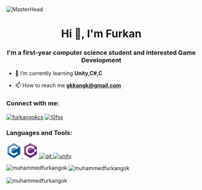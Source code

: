 ![MasterHead](https://images-wixmp-ed30a86b8c4ca887773594c2.wixmp.com/f/8bb89799-0bc5-425d-9543-ec16038a5462/dcxct6y-c495ff90-3295-423e-b6ff-92a815feb79b.png/v1/fill/w_1192,h_670,q_70,strp/unity_wallpaper_by_neninja_dcxct6y-pre.jpg?token=eyJ0eXAiOiJKV1QiLCJhbGciOiJIUzI1NiJ9.eyJzdWIiOiJ1cm46YXBwOjdlMGQxODg5ODIyNjQzNzNhNWYwZDQxNWVhMGQyNmUwIiwiaXNzIjoidXJuOmFwcDo3ZTBkMTg4OTgyMjY0MzczYTVmMGQ0MTVlYTBkMjZlMCIsIm9iaiI6W1t7ImhlaWdodCI6Ijw9MTQ0MCIsInBhdGgiOiJcL2ZcLzhiYjg5Nzk5LTBiYzUtNDI1ZC05NTQzLWVjMTYwMzhhNTQ2MlwvZGN4Y3Q2eS1jNDk1ZmY5MC0zMjk1LTQyM2UtYjZmZi05MmE4MTVmZWI3OWIucG5nIiwid2lkdGgiOiI8PTI1NjAifV1dLCJhdWQiOlsidXJuOnNlcnZpY2U6aW1hZ2Uub3BlcmF0aW9ucyJdfQ.UtZZqmHKaXG7fV_nt6YsbWEzNxWTVYx3ABOJaxj4UIM)
<h1 align="center">Hi 👋, I'm Furkan</h1>
<h3 align="center"> I'm a first-year computer science student and interested Game Development </h3>

- 🌱 I’m currently learning **Unity,C#,C**

- 📫 How to reach me **gkkangk@gmail.com**

<h3 align="left">Connect with me:</h3>
<p align="left">
<a href="https://linkedin.com/in/furkangokcs" target="blank"><img align="center" src="https://raw.githubusercontent.com/rahuldkjain/github-profile-readme-generator/master/src/images/icons/Social/linked-in-alt.svg" alt="furkangokcs" height="30" width="40" /></a>
<a href="https://discord.gg/l0fss" target="blank"><img align="center" src="https://raw.githubusercontent.com/rahuldkjain/github-profile-readme-generator/master/src/images/icons/Social/discord.svg" alt="l0fss" height="30" width="40" /></a>
</p>

<h3 align="left">Languages and Tools:</h3>
<p align="left"> <a href="https://www.cprogramming.com/" target="_blank" rel="noreferrer"> <img src="https://raw.githubusercontent.com/devicons/devicon/master/icons/c/c-original.svg" alt="c" width="40" height="40"/> </a> <a href="https://www.w3schools.com/cs/" target="_blank" rel="noreferrer"> <img src="https://raw.githubusercontent.com/devicons/devicon/master/icons/csharp/csharp-original.svg" alt="csharp" width="40" height="40"/> </a> <a href="https://git-scm.com/" target="_blank" rel="noreferrer"> <img src="https://www.vectorlogo.zone/logos/git-scm/git-scm-icon.svg" alt="git" width="40" height="40"/> </a> <a href="https://unity.com/" target="_blank" rel="noreferrer"> <img src="https://www.vectorlogo.zone/logos/unity3d/unity3d-icon.svg" alt="unity" width="40" height="40"/> </a> </p>

<p><img align="left" src="https://github-readme-stats.vercel.app/api/top-langs?username=muhammedfurkangok&show_icons=true&locale=en&layout=compact" alt="muhammedfurkangok" /></p>

<p>&nbsp;<img align="center" src="https://github-readme-stats.vercel.app/api?username=muhammedfurkangok&show_icons=true&locale=en" alt="muhammedfurkangok" /></p>

<p><img align="center" src="https://github-readme-streak-stats.herokuapp.com/?user=muhammedfurkangok&" alt="muhammedfurkangok" /></p>

